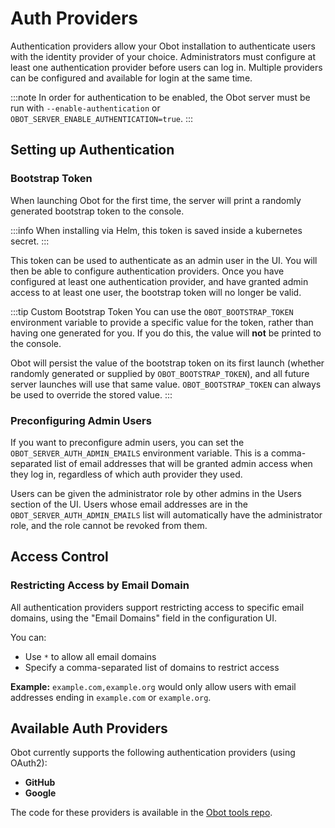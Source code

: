 # Auth Providers

Authentication providers allow your Obot installation to authenticate users with the identity provider of your choice.
Administrators must configure at least one authentication provider before users can log in.
Multiple providers can be configured and available for login at the same time.

:::note
In order for authentication to be enabled, the Obot server must be run with `--enable-authentication` or
`OBOT_SERVER_ENABLE_AUTHENTICATION=true`.
:::

## Setting up Authentication

### Bootstrap Token

When launching Obot for the first time, the server will print a randomly generated bootstrap token to the console.

:::info
When installing via Helm, this token is saved inside a kubernetes secret.
:::

This token can be used to authenticate as an admin user in the UI.
You will then be able to configure authentication providers.
Once you have configured at least one authentication provider, and have granted admin access to at least one user,
the bootstrap token will no longer be valid.

:::tip Custom Bootstrap Token
You can use the `OBOT_BOOTSTRAP_TOKEN` environment variable to provide a specific value for the token,
rather than having one generated for you. If you do this, the value will **not** be printed to the console.

Obot will persist the value of the bootstrap token on its first launch (whether randomly generated or
supplied by `OBOT_BOOTSTRAP_TOKEN`), and all future server launches will use that same value.
`OBOT_BOOTSTRAP_TOKEN` can always be used to override the stored value.
:::

### Preconfiguring Admin Users

If you want to preconfigure admin users, you can set the `OBOT_SERVER_AUTH_ADMIN_EMAILS` environment variable.
This is a comma-separated list of email addresses that will be granted admin access when they log in,
regardless of which auth provider they used.

Users can be given the administrator role by other admins in the Users section of the UI.
Users whose email addresses are in the `OBOT_SERVER_AUTH_ADMIN_EMAILS` list will automatically have the administrator role,
and the role cannot be revoked from them.

## Access Control

### Restricting Access by Email Domain

All authentication providers support restricting access to specific email domains, using the "Email Domains" field in the configuration UI.

You can:

- Use `*` to allow all email domains
- Specify a comma-separated list of domains to restrict access

**Example:** `example.com,example.org` would only allow users with email addresses ending in `example.com` or `example.org`.

## Available Auth Providers

Obot currently supports the following authentication providers (using OAuth2):

- **GitHub**
- **Google**

The code for these providers is available in the [Obot tools repo](https://github.com/obot-platform/tools).
